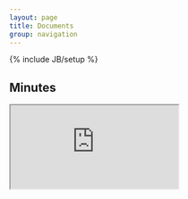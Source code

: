 ```yaml
---
layout: page
title: Documents
group: navigation
---
```

{% include JB/setup %}

## Minutes
<iframe src="https://docs.google.com/document/d/1cN1K4Af_NFmTCeKxXwL6CNhFJNPtEvh8O3xfQP_hYiM/pub?embedded=true"> Loading... </iframe>

